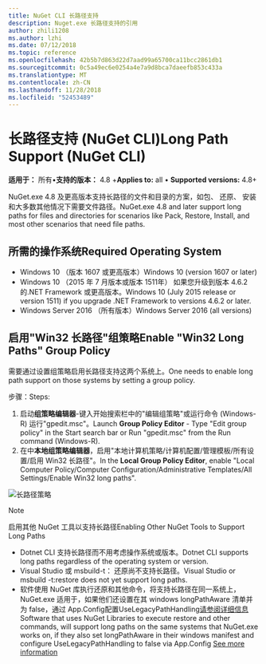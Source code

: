 ```yaml
---
title: NuGet CLI 长路径支持
description: Nuget.exe 长路径支持的引用
author: zhili1208
ms.author: lzhi
ms.date: 07/12/2018
ms.topic: reference
ms.openlocfilehash: 42b5b7d863d22d7aad99a65700ca11bcc2861db1
ms.sourcegitcommit: 0c5a49ec6e0254a4e7a9d8bca7daeefb853c433a
ms.translationtype: MT
ms.contentlocale: zh-CN
ms.lasthandoff: 11/28/2018
ms.locfileid: "52453489"
---
```

# <a name="long-path-support-nuget-cli"></a><span data-ttu-id="e9eed-103">长路径支持 (NuGet CLI)</span><span class="sxs-lookup"><span data-stu-id="e9eed-103">Long Path Support (NuGet CLI)</span></span>

<span data-ttu-id="e9eed-104">**适用于：** 所有&bullet;**支持的版本：** 4.8 +</span><span class="sxs-lookup"><span data-stu-id="e9eed-104">**Applies to:** all &bullet; **Supported versions:** 4.8+</span></span>

<span data-ttu-id="e9eed-105">NuGet.exe 4.8 及更高版本支持长路径的文件和目录的方案，如包、 还原、 安装和大多数其他情况下需要文件路径。</span><span class="sxs-lookup"><span data-stu-id="e9eed-105">NuGet.exe 4.8 and later support long paths for files and directories for scenarios like Pack, Restore, Install, and most other scenarios that need file paths.</span></span>

## <a name="required-operating-system"></a><span data-ttu-id="e9eed-106">所需的操作系统</span><span class="sxs-lookup"><span data-stu-id="e9eed-106">Required Operating System</span></span>

-   <span data-ttu-id="e9eed-107">Windows 10 （版本 1607 或更高版本）</span><span class="sxs-lookup"><span data-stu-id="e9eed-107">Windows 10 (version 1607 or later)</span></span>
-   <span data-ttu-id="e9eed-108">Windows 10 （2015 年 7 月版本或版本 1511年） 如果您升级到版本 4.6.2 的.NET Framework 或更高版本。</span><span class="sxs-lookup"><span data-stu-id="e9eed-108">Windows 10 (July 2015 release or version 1511) if you upgrade .NET Framework to versions 4.6.2 or later.</span></span>
-   <span data-ttu-id="e9eed-109">Windows Server 2016 （所有版本）</span><span class="sxs-lookup"><span data-stu-id="e9eed-109">Windows Server 2016 (all versions)</span></span>

## <a name="enable-win32-long-paths-group-policy"></a><span data-ttu-id="e9eed-110">启用"Win32 长路径"组策略</span><span class="sxs-lookup"><span data-stu-id="e9eed-110">Enable "Win32 Long Paths" Group Policy</span></span>

<span data-ttu-id="e9eed-111">需要通过设置组策略启用长路径支持这两个系统上。</span><span class="sxs-lookup"><span data-stu-id="e9eed-111">One needs to enable long path support on those systems by setting a group policy.</span></span>

<span data-ttu-id="e9eed-112">步骤：</span><span class="sxs-lookup"><span data-stu-id="e9eed-112">Steps:</span></span>
1. <span data-ttu-id="e9eed-113">启动**组策略编辑器**-键入开始搜索栏中的"编辑组策略"或运行命令 (Windows-R) 运行"gpedit.msc"。</span><span class="sxs-lookup"><span data-stu-id="e9eed-113">Launch **Group Policy Editor** - Type "Edit group policy" in the Start search bar or Run "gpedit.msc" from the Run command (Windows-R).</span></span>
2. <span data-ttu-id="e9eed-114">在中**本地组策略编辑器**，启用"本地计算机策略/计算机配置/管理模板/所有设置/启用 Win32 长路径"。</span><span class="sxs-lookup"><span data-stu-id="e9eed-114">In the **Local Group Policy Editor**, enable "Local Computer Policy/Computer Configuration/Administrative Templates/All Settings/Enable Win32 long paths".</span></span>

![长路径策略](media/LongPathPolicy.png)


> [!Note]
> <span data-ttu-id="e9eed-116">启用其他 NuGet 工具以支持长路径</span><span class="sxs-lookup"><span data-stu-id="e9eed-116">Enabling Other NuGet Tools to Support Long Paths</span></span>
>
> -   <span data-ttu-id="e9eed-117">Dotnet CLI 支持长路径而不用考虑操作系统或版本。</span><span class="sxs-lookup"><span data-stu-id="e9eed-117">Dotnet CLI supports long paths regardless of the operating system or version.</span></span>
> -   <span data-ttu-id="e9eed-118">Visual Studio 或 msbuild-t： 还原尚不支持长路径。</span><span class="sxs-lookup"><span data-stu-id="e9eed-118">Visual Studio or msbuild -t:restore does not yet support long paths.</span></span>
> -   <span data-ttu-id="e9eed-119">软件使用 NuGet 库执行还原和其他命令，将支持长路径在同一系统上，NuGet.exe 适用于，如果他们还设置在其 windows longPathAware 清单并为 false，通过 App.Config配置UseLegacyPathHandling[请参阅详细信息](https://blogs.msdn.microsoft.com/jeremykuhne/2016/07/30/net-4-6-2-and-long-paths-on-windows-10/)</span><span class="sxs-lookup"><span data-stu-id="e9eed-119">Software that uses NuGet Libraries to execute restore and other commands, will support long paths on the same systems that NuGet.exe works on, if they also set longPathAware in their windows manifest and configure UseLegacyPathHandling to false via App.Config [See more information](https://blogs.msdn.microsoft.com/jeremykuhne/2016/07/30/net-4-6-2-and-long-paths-on-windows-10/)</span></span>

